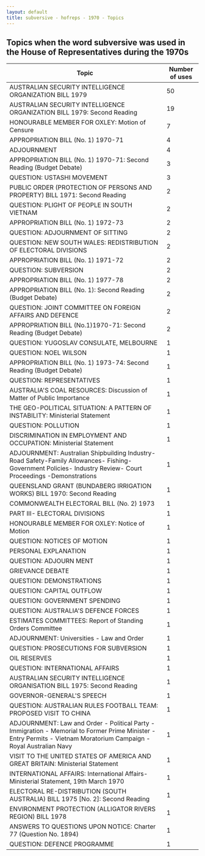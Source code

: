 ```yaml
---
layout: default
title: subversive - hofreps - 1970 - Topics
---
```

## Topics when the word **subversive** was used in the House of Representatives during the 1970s

| Topic | Number of uses |
|--------------|----------------|
|AUSTRALIAN SECURITY INTELLIGENCE ORGANIZATION BILL 1979|50|
|AUSTRALIAN SECURITY INTELLIGENCE ORGANIZATION BILL 1979: Second Reading|19|
|HONOURABLE MEMBER FOR OXLEY: Motion of Censure|7|
|APPROPRIATION BILL (No. 1) 1970-71|4|
|ADJOURNMENT|4|
|APPROPRIATION BILL (No. 1) 1970-71: Second Reading (Budget Debate)|3|
|QUESTION: USTASHI MOVEMENT|3|
|PUBLIC ORDER (PROTECTION OF PERSONS AND PROPERTY) BILL 1971: Second Reading|2|
|QUESTION: PLIGHT OF PEOPLE IN SOUTH VIETNAM|2|
|APPROPRIATION BILL (No. 1) 1972-73|2|
|QUESTION: ADJOURNMENT OF SITTING|2|
|QUESTION: NEW SOUTH WALES: REDISTRIBUTION OF ELECTORAL DIVISIONS|2|
|APPROPRIATION BILL (No. 1) 1971-72|2|
|QUESTION: SUBVERSION|2|
|APPROPRIATION BILL (No. 1) 1977-78|2|
|APPROPRIATION BILL (No. 1): Second Reading (Budget Debate)|2|
|QUESTION: JOINT COMMITTEE ON FOREIGN AFFAIRS AND DEFENCE|2|
|APPROPRIATION BILL (No.1)1970-71: Second Reading (Budget Debate)|2|
|QUESTION: YUGOSLAV CONSULATE, MELBOURNE|1|
|QUESTION: NOEL WILSON|1|
|APPROPRIATION BILL (No. 1) 1973-74: Second Reading (Budget Debate)|1|
|QUESTION: REPRESENTATIVES|1|
|AUSTRALIA'S COAL RESOURCES: Discussion of Matter of Public Importance|1|
|THE GEO-POLITICAL SITUATION: A PATTERN OF INSTABILITY: Ministerial Statement|1|
|QUESTION: POLLUTION|1|
|DISCRIMINATION IN EMPLOYMENT AND OCCUPATION: Ministerial Statement|1|
|ADJOURNMENT: Australian Shipbuilding Industry- Road Safety-Family Allowances- Fishing- Government Policies- Industry Review- Court Proceedings -Demonstrations|1|
|QUEENSLAND GRANT (BUNDABERG IRRIGATION WORKS) BILL 1970: Second Reading|1|
|COMMONWEALTH ELECTORAL BILL (No. 2) 1973|1|
|PART III- ELECTORAL DIVISIONS|1|
|HONOURABLE MEMBER FOR OXLEY: Notice of Motion|1|
|QUESTION: NOTICES OF MOTION|1|
|PERSONAL EXPLANATION|1|
|QUESTION: ADJOURN MENT|1|
|GRIEVANCE DEBATE|1|
|QUESTION: DEMONSTRATIONS|1|
|QUESTION: CAPITAL OUTFLOW|1|
|QUESTION: GOVERNMENT SPENDING|1|
|QUESTION: AUSTRALIA'S DEFENCE FORCES|1|
|ESTIMATES COMMITTEES: Report of Standing Orders Committee|1|
|ADJOURNMENT: Universities - Law and Order|1|
|QUESTION: PROSECUTIONS FOR SUBVERSION|1|
|OIL RESERVES|1|
|QUESTION: INTERNATIONAL AFFAIRS|1|
|AUSTRALIAN SECURITY INTELLIGENCE ORGANISATION BILL 1975: Second Reading|1|
|GOVERNOR-GENERAL'S SPEECH|1|
|QUESTION: AUSTRALIAN RULES FOOTBALL TEAM: PROPOSED VISIT TO CHINA|1|
|ADJOURNMENT: Law and Order - Political Party - Immigration - Memorial to Former Prime Minister - Entry Permits - Vietnam Moratorium Campaign - Royal Australian Navy|1|
|VISIT TO THE UNITED STATES OF AMERICA AND GREAT BRITAIN: Ministerial Statement|1|
|INTERNATIONAL AFFAIRS: International Affairs- Ministerial Statement, 19th March 1970|1|
|ELECTORAL RE-DISTRIBUTION (SOUTH AUSTRALIA) BILL 1975 [No. 2]: Second Reading|1|
|ENVIRONMENT PROTECTION (ALLIGATOR RIVERS REGION) BILL 1978|1|
|ANSWERS TO QUESTIONS UPON NOTICE: Charter 77 (Question No. 1894)|1|
|QUESTION: DEFENCE PROGRAMME|1|
